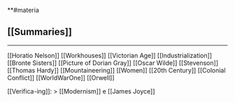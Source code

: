 **#materia

## [[Summaries]]


---
[[Horatio Nelson]]
[[Workhouses]]
[[Victorian Age]]
[[Industrialization]]
[[Bronte Sisters]]
[[Picture of Dorian Gray]]
[[Oscar Wilde]]
[[Stevenson]]
[[Thomas Hardy]]
[[Mountaineering]]
[[Women]]
[[20th Century]]
[[Colonial Conflict]]
[[WorldWarOne]]
[[Orwell]]



[[Verifica-ing]]: > [[Modernism]] e [[James Joyce]]